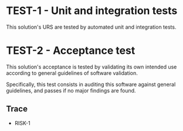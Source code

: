 # TEST-1 - Unit and integration tests

This solution's URS are tested by automated unit and integration tests.

# TEST-2 - Acceptance test

This solution's acceptance is tested by validating its own intended
use according to general guidelines of software validation.

Specifically, this test consists in auditing this software against general
guidelines, and passes if no major findings are found.

## Trace

* RISK-1
